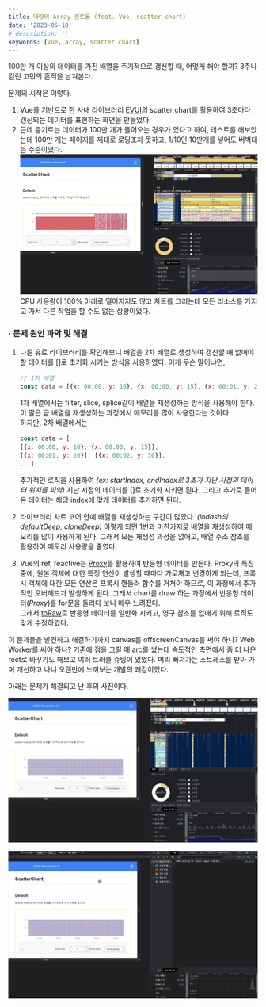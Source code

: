 ```yaml
---
title: 대량의 Array 컨트롤 (feat. Vue, scatter chart)
date: '2023-05-18'
# description: ''
keywords: [Vue, array, scatter chart]
---
```


100만 개 이상의 데이터를 가진 배열을 주기적으로 갱신할 때, 어떻게 해야 할까?
3주나 걸린 고민의 흔적을 남겨본다.

문제의 시작은 이렇다.

1. Vue를 기반으로 한 사내 라이브러리 <a href="https://github.com/ex-em/EVUI" target="_blank" rel="noreferrer" title="EVUI github 새창 열기">EVUI</a>의 scatter chart를 활용하여 3초마다 갱신되는 데이터를 표현하는 화면을 만들었다.
2. 근데 듣기로는 데이터가 100만 개가 들어오는 경우가 있다고 하여, 테스트를 해보았는데 100만 개는 페이지를 제대로 로딩조차 못하고, 1/10인 10만개를 넣어도 버벅대는 수준이었다.
   ![문제의 사진](before.png)
   CPU 사용량이 100% 아래로 떨어지지도 않고 차트를 그리는데 모든 리소스를 가지고 가서 다른 작업을 할 수도 없는 상황이었다.

### &middot; 문제 원인 파악 및 해결

1. 다른 유료 라이브러리를 확인해보니 배열을 2차 배열로 생성하여 갱신할 때 없애야 할 데이터를 []로 초기화 시키는 방식을 사용하였다. 이게 무슨 말이냐면,

   ```js
   // 1차 배열
   const data = [{x: 00:00, y: 10}, {x: 00:00, y: 15}, {x: 00:01, y: 20}, {x: 00:02, y: 30}, ...];
   ```

   1차 배열에서는 filter, slice, splice같이 배열을 재생성하는 방식을 사용해야 한다. 이 말은 곧 배열을 재생성하는 과정에서 메모리를 많이 사용한다는 것이다.  
    하지만, 2차 배열에서는

   ```js
   const data = [
   [{x: 00:00, y: 10}, {x: 00:00, y: 15}],
   [{x: 00:01, y: 20}], [{x: 00:02, y: 30}],
   ...];
   ```

   추가적인 로직을 사용하여 _(ex: startIndex, endIndex로 3초가 지난 시점의 데이터 위치를 파악)_ 지난 시점의 데이터를 []로 초기화 시키면 된다. 그리고 추가로 들어온 데이터는 해당 index에 맞게 데이터를 추가하면 된다.

2. 라이브러리 차트 코어 안에 배열을 재생성하는 구간이 많았다. _(lodash의 defaultDeep, cloneDeep)_ 이렇게 되면 1번과 마찬가지로 배열을 재생성하여 메모리를 많이 사용하게 된다. 그래서 모든 재생성 과정을 없애고, 배열 주소 참조를 활용하여 메모리 사용량을 줄였다.

3. Vue의 ref, reactive는 <a href="https://developer.mozilla.org/ko/docs/Web/JavaScript/Reference/Global_Objects/Proxy" target="_blank" rel="noreferrer" title="Proxy MDN 새창 열기">Proxy</a>를 활용하여 반응형 데이터를 만든다. Proxy의 특징 중에, 원본 객체에 대한 특정 연산이 발생할 때마다 가로채고 변경하게 되는데, 프록시 객체에 대한 모든 연산은 프록시 핸들러 함수를 거쳐야 하므로, 이 과정에서 추가적인 오버헤드가 발생하게 된다. 그래서 chart를 draw 하는 과정에서 반응형 데이터(_Proxy_)를 for문을 돌리다 보니 매우 느려졌다.  
   그래서 <a href="https://ko.vuejs.org/api/reactivity-advanced.html#toraw" target="_blank" rel="noreferrer" title="toRaw document 새창 열기">toRaw</a>로 반응형 데이터를 일반화 시키고, 영구 참조를 없애기 위해 로직도 맞게 수정하였다.

이 문제들을 발견하고 해결하기까지 canvas를 offscreenCanvas를 써야 하나? Web Worker를 써야 하나? 기존에 점을 그릴 때 arc를 썼는데 속도적인 측면에서 좀 더 나은 rect로 바꾸기도 해보고 여러 트러블 슈팅이 있었다. 머리 빠져가는 스트레스를 받아 가며 개선하고 나니 오랜만에 느껴보는 개발의 쾌감이었다.

아래는 문제가 해결되고 난 후의 사진이다.

![문제 해결 후 사진](after.png)

<a href="complete.gif" target="_blank">![문제 해결 후 사진](complete.gif)</a>
